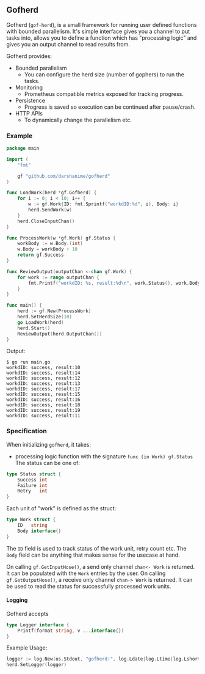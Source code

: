 ## Gofherd

Gofherd (`gof-herd`), is a small framework for running user defined functions with bounded parallelism. It's simple interface gives you a channel to put tasks into, allows you to define a function which has "processing logic" and gives you an output channel to read results from.


Gofherd provides:
- Bounded parallelism
  - You can configure the herd size (number of gophers) to run the tasks.
- Monitoring
  - Prometheus compatible metrics exposed for tracking progress.
- Persistence
  - Progress is saved so execution can be continued after pause/crash.
- HTTP APIs
  - To dynamically change the parallelism etc.

### Example

```go
package main

import (
	"fmt"

	gf "github.com/darshanime/gofherd"
)

func LoadWork(herd *gf.Gofherd) {
	for i := 0; i < 10; i++ {
		w := gf.Work{ID: fmt.Sprintf("workdID:%d", i), Body: i}
		herd.SendWork(w)
	}
	herd.CloseInputChan()
}

func ProcessWork(w *gf.Work) gf.Status {
	workBody := w.Body.(int)
	w.Body = workBody + 10
	return gf.Success
}

func ReviewOutput(outputChan <-chan gf.Work) {
	for work := range outputChan {
		fmt.Printf("workdID: %s, result:%d\n", work.Status(), work.Body)
	}
}

func main() {
	herd := gf.New(ProcessWork)
	herd.SetHerdSize(10)
	go LoadWork(herd)
	herd.Start()
	ReviewOutput(herd.OutputChan())
}
```

Output:

```
$ go run main.go
workdID: success, result:10
workdID: success, result:14
workdID: success, result:12
workdID: success, result:13
workdID: success, result:17
workdID: success, result:15
workdID: success, result:16
workdID: success, result:18
workdID: success, result:19
workdID: success, result:11
```


### Specification

When initializing `gofherd`, it takes:

- processing logic function with the signature `func (in Work) gf.Status`
The status can be one of:
```go
type Status struct {
    Success int
    Failure int
    Retry   int
}
```

Each unit of "work" is defined as the struct:

```go
type Work struct {
    ID   string
    Body interface{}
}
```

The `ID` field is used to track status of the work unit, retry count etc.
The `Body` field can be anything that makes sense for the usecase at hand.

On calling `gf.GetInputHose()`, a send only channel `chan<- Work` is returned. It can be populated with the `Work` entries by the user.
On calling `gf.GetOutputHose()`, a receive only channel `chan-> Work` is returned. It can be used to read the status for successfully processed work units.

#### Logging

Gofherd accepts 

```go
type Logger interface {
	Printf(format string, v ...interface{})
}
```

Example Usage:

```go
logger := log.New(os.Stdout, "gofherd:", log.Ldate|log.Ltime|log.Lshortfile)
herd.SetLogger(logger)
```
